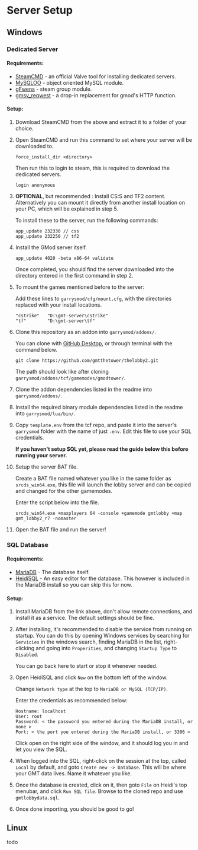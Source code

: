 # Server Setup


## Windows

### Dedicated Server

#### Requirements:
* [SteamCMD](https://steamcdn-a.akamaihd.net/client/installer/steamcmd.zip) - an official Valve tool for installing dedicated servers.
* [MySQLOO](https://github.com/FredyH/MySQLOO/releases/latest) - object oriented MySQL module.
* [gFwens](https://github.com/TeddiO/gFwens/releases/latest) - steam group module.
* [gmsv_reqwest](https://github.com/WilliamVenner/gmsv_reqwest/releases/latest) - a drop-in replacement for gmod's HTTP function.

#### Setup:
1. Download SteamCMD from the above and extract it to a folder of your choice.
2. Open SteamCMD and run this command to set where your server will be downloaded to.
    ```
    force_install_dir <directory>
    ```
    Then run this to login to steam, this is required to download the dedicated servers.
    ```
    login anonymous
    ```

3. **OPTIONAL**, but recommended : Install CS:S and TF2 content. Alternatively you can mount it directly from another install location on your PC, which will be explained in step 5.

    To install these to the server, run the following commands:
    ```
    app_update 232330 // css
    app_update 232250 // tf2
    ```

4. Install the GMod server itself.

    ```
    app_update 4020 -beta x86-64 validate
    ```

    Once completed, you should find the server downloaded into the directory entered in the first command in step 2.

5. To mount the games mentioned before to the server:

    Add these lines to `garrysmod/cfg/mount.cfg`, with the directories replaced with your install locations.
    ```
    "cstrike"	"D:\gmt-server\cstrike"
	"tf"		"D:\gmt-server\tf"
    ```

6. Clone this repository as an addon into `garrysmod/addons/`.

    You can clone with [GitHub Desktop](https://desktop.github.com/), or through terminal with the command below.

    ```
    git clone https://github.com/gmtthetower/thelobby2.git
    ```

    The path should look like after cloning `garrysmod/addons/tcf/gamemodes/gmodtower/`.

7. Clone the addon dependencies listed in the readme into `garrysmod/addons/`.

8. Install the required binary module dependencies listed in the readme into `garrysmod/lua/bin/`.

9. Copy `template.env` from the tcf repo, and paste it into the server's `garrysmod` folder with the name of just `.env`. Edit this file to use your SQL credentials.

    **If you haven't setup SQL yet, please read the guide below this before running your server.**

10. Setup the server BAT file.

    Create a BAT file named whatever you like in the same folder as `srcds_win64.exe`, this file will launch the lobby server and can be copied and changed for the other gamemodes.

    Enter the script below into the file.

    ```
    srcds_win64.exe +maxplayers 64 -console +gamemode gmtlobby +map gmt_lobby2_r7 -nomaster
    ```

11. Open the BAT file and run the server!

### SQL Database

#### Requirements:
* [MariaDB](https://mariadb.org/download/) - The database itself.
* [HeidiSQL](https://www.heidisql.com/download.php) - An easy editor for the database. This however is included in the MariaDB install so you can skip this for now.

#### Setup:
1. Install MariaDB from the link above, don't allow remote connections, and install it as a service. The default settings should be fine.

2. After installing, it's recommended to disable the service from running on startup. You can do this by opening Windows services by searching for `Servicies` in the windows search, finding MariaDB in the list, right-clicking and going into `Properities`, and changing `Startup Type` to `Disabled`.

    You can go back here to start or stop it whenever needed.

3. Open HeidiSQL and click `New` on the bottom left of the window.

    Change `Network type` at the top to `MariaDB or MySQL (TCP/IP)`.
    
    Enter the credentials as recommended below:
    ```
    Hostname: localhost
    User: root
    Password: < the password you entered during the MariaDB install, or none >
    Port: < the port you entered during the MariaDB install, or 3306 >
    ```

    Click open on the right side of the window, and it should log you in and let you view the SQL.

4. When logged into the SQL, right-click on the session at the top, called `Local` by default, and goto `Create new -> Database`. This will be where your GMT data lives. Name it whatever you like.

5. Once the database is created, click on it, then goto `File` on Heidi's top menubar, and click `Run SQL file`. Browse to the cloned repo and use `gmtlobbydata.sql`.

6. Once done importing, you should be good to go!
    

## Linux
todo
